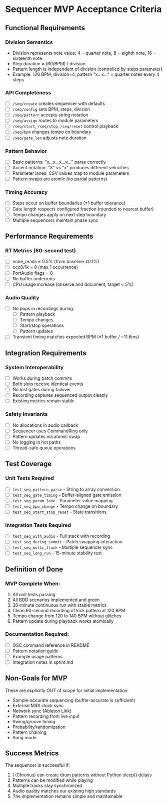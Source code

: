 # Sequencer MVP Acceptance Criteria

## Functional Requirements

### Division Semantics
- Division represents note value: 4 = quarter note, 8 = eighth note, 16 = sixteenth note
- Step duration = (60/BPM) / division
- Pattern length is independent of division (controlled by steps parameter)
- Example: 120 BPM, division=4, pattern "x...x..." = quarter notes every 4 steps

### API Completeness
- [ ] `/seq/create` creates sequencer with defaults
- [ ] `/seq/config` sets BPM, steps, division
- [ ] `/seq/pattern` accepts string notation
- [ ] `/seq/assign` routes to module parameters
- [ ] `/seq/start`, `/seq/stop`, `/seq/reset` control playback
- [ ] `/seq/bpm` changes tempo on boundary
- [ ] `/seq/gate_len` adjusts note duration

### Pattern Behavior
- [ ] Basic patterns: "x...x...x...x..." parse correctly
- [ ] Accent notation: "X" vs "x" produces different velocities
- [ ] Parameter lanes: CSV values map to module parameters
- [ ] Pattern swaps are atomic (no partial patterns)

### Timing Accuracy
- [ ] Steps occur on buffer boundaries (±1 buffer tolerance)
- [ ] Gate length respects configured fraction (rounded to nearest buffer)
- [ ] Tempo changes apply on next step boundary
- [ ] Multiple sequencers maintain phase sync

## Performance Requirements

### RT Metrics (60-second test)
- [ ] none_reads ≤ 0.5% (from baseline ≤0.1%)
- [ ] occ0/1k ≈ 0 (max 1 occurrence)
- [ ] PortAudio flags = 0
- [ ] No buffer underruns
- [ ] CPU usage increase (observe and document, target < 5%)

### Audio Quality
- [ ] No pops in recordings during:
  - [ ] Pattern playback
  - [ ] Tempo changes
  - [ ] Start/stop operations
  - [ ] Pattern updates
- [ ] Transient timing matches expected BPM (±1 buffer / ~11.6ms)

## Integration Requirements

### System Interoperability
- [ ] Works during patch commits
- [ ] Both slots receive identical events
- [ ] No lost gates during failover
- [ ] Recording captures sequenced output cleanly
- [ ] Existing metrics remain stable

### Safety Invariants
- [ ] No allocations in audio callback
- [ ] Sequencer uses CommandRing only
- [ ] Pattern updates via atomic swap
- [ ] No logging in hot paths
- [ ] Thread-safe queue operations

## Test Coverage

### Unit Tests Required
- [ ] `test_seq_pattern_parse` - String to array conversion
- [ ] `test_seq_gate_timing` - Buffer-aligned gate emission
- [ ] `test_seq_param_lane` - Parameter value mapping
- [ ] `test_seq_bpm_change` - Tempo change on boundary
- [ ] `test_seq_start_stop_reset` - State transitions

### Integration Tests Required
- [ ] `test_seq_with_audio` - Full stack with recording
- [ ] `test_seq_during_commit` - Patch swapping interaction
- [ ] `test_seq_multi_track` - Multiple sequencer sync
- [ ] `test_seq_long_run` - 15-minute stability test

## Definition of Done

### MVP Complete When:
1. All unit tests passing
2. All BDD scenarios implemented and green
3. 30-minute continuous run with stable metrics
4. Clean 60-second recording of kick pattern at 120 BPM
5. Tempo change from 120 to 140 BPM without glitches
6. Pattern update during playback works atomically

### Documentation Required:
- [ ] OSC command reference in README
- [ ] Pattern notation guide
- [ ] Example usage patterns
- [ ] Integration notes in sprint.md

## Non-Goals for MVP

These are explicitly OUT of scope for initial implementation:
- Sample-accurate sequencing (buffer-accurate is sufficient)
- External MIDI clock sync
- Network sync (Ableton Link)
- Pattern recording from live input
- Swing/groove timing
- Probability/randomization
- Pattern chaining
- Song mode

## Success Metrics

The sequencer is successful if:
1. I (Chronus) can create drum patterns without Python sleep() delays
2. Patterns can be modified while playing
3. Multiple tracks stay synchronized
4. Audio quality matches our existing high standards
5. The implementation remains simple and maintainable